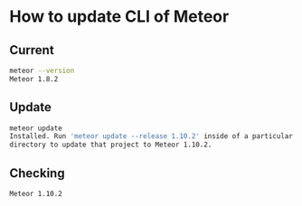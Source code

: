 # How to update CLI of Meteor

## Current

```bash
meteor --version
Meteor 1.8.2
```

## Update

```bash
meteor update
Installed. Run 'meteor update --release 1.10.2' inside of a particular project
directory to update that project to Meteor 1.10.2.
```

## Checking

```bash
Meteor 1.10.2
```
